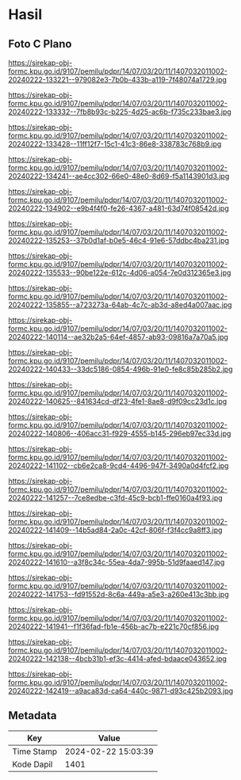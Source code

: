 # Hasil

## Foto C Plano

https://sirekap-obj-formc.kpu.go.id/9107/pemilu/pdpr/14/07/03/20/11/1407032011002-20240222-133221--979082e3-7b0b-433b-a119-7f48074a1729.jpg

https://sirekap-obj-formc.kpu.go.id/9107/pemilu/pdpr/14/07/03/20/11/1407032011002-20240222-133332--7fb8b93c-b225-4d25-ac6b-f735c233bae3.jpg

https://sirekap-obj-formc.kpu.go.id/9107/pemilu/pdpr/14/07/03/20/11/1407032011002-20240222-133428--11ff12f7-15c1-41c3-86e8-338783c768b9.jpg

https://sirekap-obj-formc.kpu.go.id/9107/pemilu/pdpr/14/07/03/20/11/1407032011002-20240222-134241--ae4cc302-66e0-48e0-8d69-f5a1143901d3.jpg

https://sirekap-obj-formc.kpu.go.id/9107/pemilu/pdpr/14/07/03/20/11/1407032011002-20240222-134902--e9b4f4f0-fe26-4367-a481-63d74f08542d.jpg

https://sirekap-obj-formc.kpu.go.id/9107/pemilu/pdpr/14/07/03/20/11/1407032011002-20240222-135253--37b0d1af-b0e5-46c4-91e6-57ddbc4ba231.jpg

https://sirekap-obj-formc.kpu.go.id/9107/pemilu/pdpr/14/07/03/20/11/1407032011002-20240222-135533--90be122e-612c-4d06-a054-7e0d312365e3.jpg

https://sirekap-obj-formc.kpu.go.id/9107/pemilu/pdpr/14/07/03/20/11/1407032011002-20240222-135855--a723273a-64ab-4c7c-ab3d-a8ed4a007aac.jpg

https://sirekap-obj-formc.kpu.go.id/9107/pemilu/pdpr/14/07/03/20/11/1407032011002-20240222-140114--ae32b2a5-64ef-4857-ab93-09816a7a70a5.jpg

https://sirekap-obj-formc.kpu.go.id/9107/pemilu/pdpr/14/07/03/20/11/1407032011002-20240222-140433--33dc5186-0854-496b-91e0-fe8c85b285b2.jpg

https://sirekap-obj-formc.kpu.go.id/9107/pemilu/pdpr/14/07/03/20/11/1407032011002-20240222-140625--841634cd-df23-4fe1-8ae8-d9f09cc23d1c.jpg

https://sirekap-obj-formc.kpu.go.id/9107/pemilu/pdpr/14/07/03/20/11/1407032011002-20240222-140806--406acc31-f929-4555-b145-296eb97ec33d.jpg

https://sirekap-obj-formc.kpu.go.id/9107/pemilu/pdpr/14/07/03/20/11/1407032011002-20240222-141102--cb6e2ca8-9cd4-4496-947f-3490a0d4fcf2.jpg

https://sirekap-obj-formc.kpu.go.id/9107/pemilu/pdpr/14/07/03/20/11/1407032011002-20240222-141257--7ce8edbe-c3fd-45c9-bcb1-ffe0160a4f93.jpg

https://sirekap-obj-formc.kpu.go.id/9107/pemilu/pdpr/14/07/03/20/11/1407032011002-20240222-141409--14b5ad84-2a0c-42cf-806f-f3f4cc9a8ff3.jpg

https://sirekap-obj-formc.kpu.go.id/9107/pemilu/pdpr/14/07/03/20/11/1407032011002-20240222-141610--a3f8c34c-55ea-4da7-995b-51d9faaed147.jpg

https://sirekap-obj-formc.kpu.go.id/9107/pemilu/pdpr/14/07/03/20/11/1407032011002-20240222-141753--fd91552d-8c6a-449a-a5e3-a260e413c3bb.jpg

https://sirekap-obj-formc.kpu.go.id/9107/pemilu/pdpr/14/07/03/20/11/1407032011002-20240222-141941--f1f36fad-fb1e-456b-ac7b-e221c70cf856.jpg

https://sirekap-obj-formc.kpu.go.id/9107/pemilu/pdpr/14/07/03/20/11/1407032011002-20240222-142138--4bcb31b1-ef3c-4414-afed-bdaace043652.jpg

https://sirekap-obj-formc.kpu.go.id/9107/pemilu/pdpr/14/07/03/20/11/1407032011002-20240222-142419--a9aca83d-ca64-440c-9871-d93c425b2093.jpg


## Metadata

| Key        | Value               |
| ---------- | ------------------- |
| Time Stamp | 2024-02-22 15:03:39 |
| Kode Dapil | 1401                |



